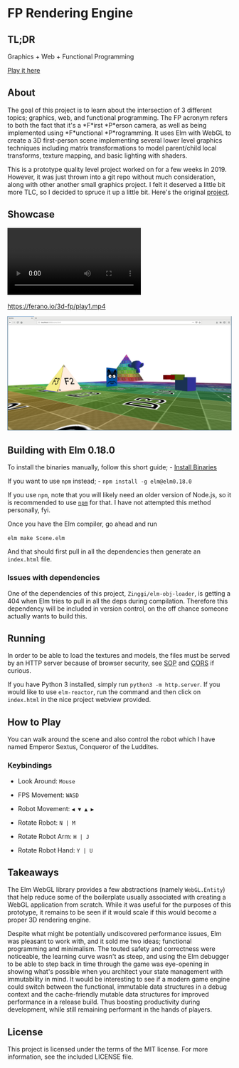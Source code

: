 

# FP Rendering Engine


## TL;DR

Graphics + Web + Functional Programming

[Play it here](https://ferano.io/3d-fp/)


## About

The goal of this project is to learn about the intersection of 3 different
topics; graphics, web, and functional programming. The FP acronym refers to both
the fact that it's a \*F\*irst \*P\*erson camera, as well as being implemented
using \*F\*unctional \*P\*rogramming. It uses Elm with WebGL to create a 3D
first-person scene implementing several lower level graphics techniques
including matrix transformations to model parent/child local transforms, texture
mapping, and basic lighting with shaders.

This is a prototype quality level project worked on for a few weeks in 2019.
However, it was just thrown into a git repo without much consideration, along
with other another small graphics project. I felt it deserved a little bit more
TLC, so I decided to spruce it up a little bit. Here's the original
[project](https://github.com/JosephFerano/elm-graphics).


## Showcase
![Walkthrough](https://ferano.io/3d-fp/play1.mp4)

https://ferano.io/3d-fp/play1.mp4

![Screenshot](screenshots/elm-fps.png)

## Building with Elm 0.18.0

To install the binaries manually, follow this short guide; - [Install Binaries](https://sirfitz.medium.com/install-elm-0-18-0-in-2021-3f64ce298801)

If you want to use `npm` instead; - `npm install -g elm@elm0.18.0`

If you use `npm`, note that you will likely need an older version of Node.js, so
it is recommended to use [`npm`](https://github.com/nvm-sh/nvm) for that. I have not attempted this method
personally, fyi.

Once you have the Elm compiler, go ahead and run

`elm make Scene.elm`

And that should first pull in all the dependencies then generate an `index.html`
file.


### Issues with dependencies

One of the dependencies of this project, `Zinggi/elm-obj-loader`, is getting a 404
when Elm tries to pull in all the deps during compilation. Therefore this
dependency will be included in version control, on the off chance someone
actually wants to build this.


## Running

In order to be able to load the textures and models, the files must be served by
an HTTP server because of browser security, see [SOP](https://developer.mozilla.org/en-US/docs/Web/Security/Same-origin_policy) and [CORS](https://developer.mozilla.org/en-US/docs/Glossary/CORS) if curious.

If you have Python 3 installed, simply run `python3 -m http.server`. If you would
like to use `elm-reactor`, run the command and then click on `index.html` in the
nice project webview provided.


## How to Play

You can walk around the scene and also control the robot which I have named
Emperor Sextus, Conqueror of the Luddites.


### Keybindings

-   Look Around: `Mouse`

-   FPS Movement: `WASD`

-   Robot Movement: `◀ ▼ ▲ ▶`

-   Rotate Robot: `N | M`

-   Rotate Robot Arm: `H | J`

-   Rotate Robot Hand: `Y | U`


## Takeaways

The Elm WebGL library provides a few abstractions (namely `WebGL.Entity`) that
help reduce some of the boilerplate usually associated with creating a WebGL
application from scratch. While it was useful for the purposes of this
prototype, it remains to be seen if it would scale if this would become a proper
3D rendering engine.

Despite what might be potentially undiscovered performance issues, Elm was
pleasant to work with, and it sold me two ideas; functional programming and
minimalism. The touted safety and correctness were noticeable, the learning
curve wasn't as steep, and using the Elm debugger to be able to step back in
time through the game was eye-opening in showing what's possible when you
architect your state management with immutability in mind. It would be
interesting to see if a modern game engine could switch between the functional,
immutable data structures in a debug context and the cache-friendly mutable data
structures for improved performance in a release build. Thus boosting
productivity during development, while still remaining performant in the hands
of players.


## License

This project is licensed under the terms of the MIT license. For more
information, see the included LICENSE file.

